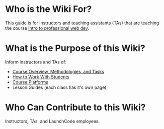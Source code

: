 # Who is the Wiki For?
This guide is for instructors and teaching assistants (TAs) that are teaching the course [Intro to professional web dev](https://education.launchcode.org/intro-to-professional-web-dev/).

# What is the Purpose of this Wiki?
Inform instructors and TAs of:
* [Course Overview, Methodologies, and Tasks](https://github.com/LaunchCodeEducation/intro-to-professional-web-dev/wiki/Course-Overview-and-Structure)
* [How to Work With Students](https://github.com/LaunchCodeEducation/intro-to-professional-web-dev/wiki/Working-With-Students)
* [Course Platforms](https://github.com/LaunchCodeEducation/intro-to-professional-web-dev/wiki/Course-Platforms)
* Lesson Guides (each class has it's own page)

# Who Can Contribute to this Wiki?
Instructors, TAs, and LaunchCode employees.
